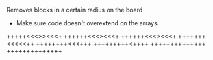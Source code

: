 Removes blocks in a certain radius on the board
- Make sure code doesn't overextend on the arrays



+++++<<<>><<<+
++++++<<<><<<+
++++++<<<><<<+
+++++++<<<<<++
++++++++<<<+++
+++++++++<++++
++++++++++++++
++++++++++++++